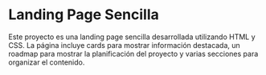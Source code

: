 # Landing Page Sencilla

Este proyecto es una landing page sencilla desarrollada utilizando HTML y CSS. La página incluye cards para mostrar información destacada, un roadmap para mostrar la planificación del proyecto y varias secciones para organizar el contenido.
